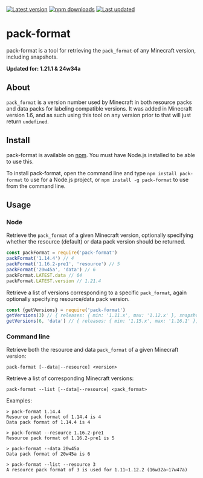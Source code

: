 [![Latest version](https://img.shields.io/github/v/release/Nixinova/pack-format?label=latest&style=flat-square)](https://github.com/Nixinova/pack-format/releases)
[![npm downloads](https://img.shields.io/npm/dt/pack-format?style=flat-square)](https://www.npmjs.com/package/pack-format)
[![Last updated](https://img.shields.io/github/release-date-pre/Nixinova/pack-format?label=updated&style=flat-square)](https://github.com/Nixinova/pack-format/releases)

# pack-format

pack-format is a tool for retrieving the `pack_format` of any Minecraft version, including snapshots.

**Updated for: 1.21.1 & 24w34a**

## About

`pack_format` is a version number used by Minecraft in both resource packs and data packs for labeling compatible versions.
It was added in Minecraft version 1.6, and as such using this tool on any version prior to that will just return `undefined`.

## Install

pack-format is available on [npm](https://www.npmjs.com/package/pack-format).
You must have Node.js installed to be able to use this.

To install pack-format, open the command line and type `npm install pack-format` to use for a Node.js project, or `npm install -g pack-format` to use from the command line.

## Usage

### Node

Retrieve the `pack_format` of a given Minecraft version, optionally specifying whether the resource (default) or data pack version should be returned.

```js
const packFormat = require('pack-format')
packFormat('1.14.4') // 4
packFormat('1.16.2-pre1', 'resource') // 5
packFormat('20w45a', 'data') // 6
packFormat.LATEST.data // 64
packFormat.LATEST.version // 1.21.4
```

Retrieve a list of versions corresponding to a specific `pack_format`, again optionally specifying resource/data pack version.

```js
const {getVersions} = require('pack-format')
getVersions(3) // { releases: { min: '1.11.x', max: '1.12.x' }, snapshots: { min: '16w32a', max: '17w47a' } }
getVersions(6, 'data') // { releases: { min: '1.15.x', max: '1.16.1' }, snapshots: { min: '20w06a', max: '20w44a' } }
```

### Command line

Retrieve both the resource and data `pack_format` of a given Minecraft version:
```console
pack-format [--data|--resource] <version>
```

Retrieve a list of corresponding Minecraft versions:
```console
pack-format --list [--data|--resource] <pack_format>
```

Examples:
```console
> pack-format 1.14.4
Resource pack format of 1.14.4 is 4
Data pack format of 1.14.4 is 4

> pack-format --resource 1.16.2-pre1
Resource pack format of 1.16.2-pre1 is 5

> pack-format --data 20w45a
Data pack format of 20w45a is 6

> pack-format --list --resource 3
A resource pack format of 3 is used for 1.11–1.12.2 (16w32a–17w47a)
```

